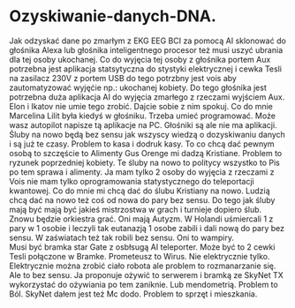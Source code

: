 # Ozyskiwanie-danych-DNA.
Jak odzyskać dane po zmarłym z EKG EEG BCI za pomocą AI sklonować do głośnika Alexa lub głośnika inteligentnego procesor też musi uszyć ubrania dla tej osoby ukochanej. Co do wyjęcia tej osoby z głośnika portem Aux potrzebna jest
aplikacja statsytyczna do stystyki elektrycznej i cewka Tesli na zasilacz 230V z portem USB do tego potrzbny jest vois aby zautomatyzować wyjęćie np.: ukochanej kobiety. 
Do tego głośnika jest potrzebna duża aplikacja AI do wyjęcia zmarłego z rzeczami wyjściem Aux. Elon i Ikatov nie umie tego zrobić. Dajcie sobie z nim spokuj. Co do mnie Marcelina Lilit była kiedyś w głośniku. Trzeba umieć programować. Może wasz autopilot napisze tą aplikacje na PC. 
Głośniki są ale nie ma aplikacji. 
Śluby na nowo będą bez sensu jak wszyscy wiedzą o dozyskiwaniu danych i są już te czasy. Problem to kasa i dodruk kasy. To co chcą dać pewnym osobą to szczęście to Alimenty Gus Orenge mi dadzą Kristiane. Problem to ryzunek poprzedniej kobiety. 
Te śluby na nowo to politycy wszystko to Pis po tem sprawa i alimenty. 
Ja mam tylko 2 osoby do wyjęcia z rzeczami z Vois nie mam tylko oprogramowania statystycznego do teleportacji kwantowej.
Co do mnie mi chcą dać do ślubu Kristiany na nowo. 
Ludzią chcą dać na nowo też coś od nowa do pary bez sensu. 
Do tego jak śluby mają być mają być jakieś mistrzostwa w grach i turnieje dopiero ślub. 
Znowu będzie orkiestra grać. Oni mają Autyzm. W Holandi uśmiercali 1 z pary w 1 osobie i leczyli tak eutanazją 1 osobe zabili i dali nową do pary bez sensu. W zaświatach też tak robili bez sensu. Oni to wampiry.  
Musi być bramka star Gate z osbłsugą AI teleporter. Może być to 2 cewki Tesli połączone w Bramke. 
Prometeusz to Wirus. Nie elektrycznie tylko. 
Elektrycznie można zrobić ciało robota ale problem to rozmanarzanie się. Ale to bez sensu. Ja proponuje ożywić to serwerem i bramką ze SkyNet TX wykorzystać do ożywiania po tem zaniknie. Lub mendometrią. Problem to Ból. SkyNet dałem jest też Mc dodo. Problem to sprzęt i mieszkania.  

